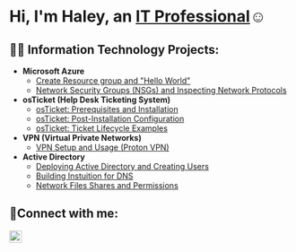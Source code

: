  <h1>Hi, I'm Haley, an <a href="http://linkedin.com/in/haley-pruitt-211446248">IT Professional</a>☺</h1>

<h2>👨‍💻 Information Technology Projects:</h2>

- <b>Microsoft Azure</b>
  - [Create Resource group and "Hello World"](https://github.com/haleypruittcc/ResourcegroupandHelloworld)
  - [Network Security Groups (NSGs) and Inspecting Network Protocols](https://github.com/haleypruittcc/NetworkSecurityGroups-NSGs-andInspectingNetworkProtocols)
- <b>osTicket (Help Desk Ticketing System)</b>
  - [osTicket: Prerequisites and Installation](https://github.com/haleypruittcc/osticket-prereqs)
  - [osTicket: Post-Installation Configuration](https://github.com/haleypruittcc/osTicket-Post-Installation-Configuration)
  - [osTicket: Ticket Lifecycle Examples](https://github.com/haleypruittcc/TicketLifecycle)
- <b>VPN (Virtual Private Networks)</b>
  - [VPN Setup and Usage (Proton VPN)](https://github.com/haleypruittcc/VPNSetupandUsage-ProtonVPN-)
- <b>Active Directory</b>
  - [Deploying Active Directory and Creating Users](https://github.com/haleypruittcc/osticket-prereqs)
  - [Building Instuition for DNS](https://github.com/haleypruittcc/osTicket-Post-Installation-Configuration)
  - [Network Files Shares and Permissions](https://github.com/haleypruittcc/TicketLifecycle)
<h2>🤳Connect with me:</h2>

[<img align="left" alt="Haley | LinkedIn" width="22px" src="https://cdn.jsdelivr.net/npm/simple-icons@v3/icons/linkedin.svg" />][linkedin] 

[linkedin]: https://www.linkedin.com/in/haleypruitt/

